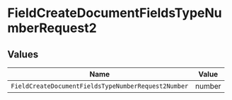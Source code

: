 # FieldCreateDocumentFieldsTypeNumberRequest2


## Values

| Name                                                | Value                                               |
| --------------------------------------------------- | --------------------------------------------------- |
| `FieldCreateDocumentFieldsTypeNumberRequest2Number` | number                                              |